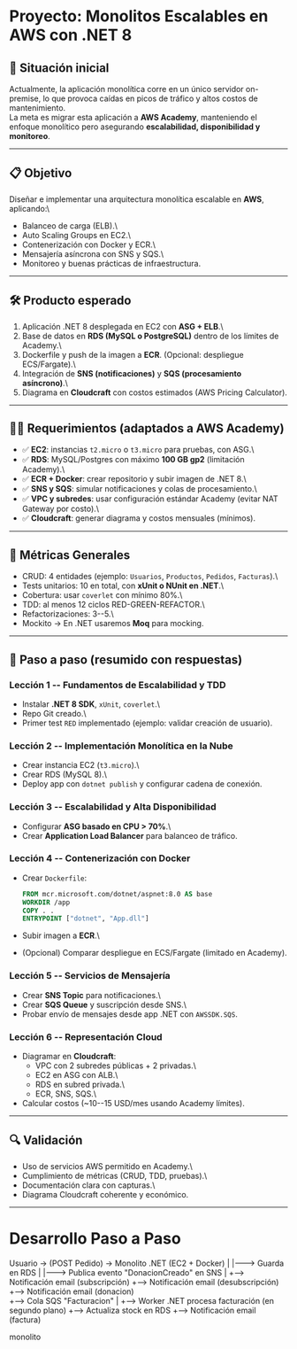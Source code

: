 # Proyecto: Monolitos Escalables en AWS con .NET 8

## 📍 Situación inicial

Actualmente, la aplicación monolítica corre en un único servidor
on-premise, lo que provoca caídas en picos de tráfico y altos costos de
mantenimiento.\
La meta es migrar esta aplicación a **AWS Academy**, manteniendo el
enfoque monolítico pero asegurando **escalabilidad, disponibilidad y
monitoreo**.

------------------------------------------------------------------------

## 📋 Objetivo

Diseñar e implementar una arquitectura monolítica escalable en **AWS**,
aplicando:\
- Balanceo de carga (ELB).\
- Auto Scaling Groups en EC2.\
- Contenerización con Docker y ECR.\
- Mensajería asíncrona con SNS y SQS.\
- Monitoreo y buenas prácticas de infraestructura.

------------------------------------------------------------------------

## 🛠 Producto esperado

1.  Aplicación .NET 8 desplegada en EC2 con **ASG + ELB**.\
2.  Base de datos en **RDS (MySQL o PostgreSQL)** dentro de los límites
    de Academy.\
3.  Dockerfile y push de la imagen a **ECR**. (Opcional: despliegue
    ECS/Fargate).\
4.  Integración de **SNS (notificaciones)** y **SQS (procesamiento
    asíncrono)**.\
5.  Diagrama en **Cloudcraft** con costos estimados (AWS Pricing
    Calculator).

------------------------------------------------------------------------

## 🤝🏻 Requerimientos (adaptados a AWS Academy)

-   ✅ **EC2**: instancias `t2.micro` o `t3.micro` para pruebas, con
    ASG.\
-   ✅ **RDS**: MySQL/Postgres con máximo **100 GB gp2** (limitación
    Academy).\
-   ✅ **ECR + Docker**: crear repositorio y subir imagen de .NET 8.\
-   ✅ **SNS y SQS**: simular notificaciones y colas de procesamiento.\
-   ✅ **VPC y subredes**: usar configuración estándar Academy (evitar
    NAT Gateway por costo).\
-   ✅ **Cloudcraft**: generar diagrama y costos mensuales (mínimos).

------------------------------------------------------------------------

## 🔢 Métricas Generales

-   CRUD: 4 entidades (ejemplo: `Usuarios`, `Productos`, `Pedidos`,
    `Facturas`).\
-   Tests unitarios: 10 en total, con **xUnit o NUnit en .NET**.\
-   Cobertura: usar `coverlet` con mínimo 80%.\
-   TDD: al menos 12 ciclos RED-GREEN-REFACTOR.\
-   Refactorizaciones: 3--5.\
-   Mockito → En .NET usaremos **Moq** para mocking.

------------------------------------------------------------------------

## 👣 Paso a paso (resumido con respuestas)

### Lección 1 -- Fundamentos de Escalabilidad y TDD

-   Instalar **.NET 8 SDK**, `xUnit`, `coverlet`.\
-   Repo Git creado.\
-   Primer test `RED` implementado (ejemplo: validar creación de
    usuario).

### Lección 2 -- Implementación Monolítica en la Nube

-   Crear instancia EC2 (`t3.micro`).\
-   Crear RDS (MySQL 8).\
-   Deploy app con `dotnet publish` y configurar cadena de conexión.

### Lección 3 -- Escalabilidad y Alta Disponibilidad

-   Configurar **ASG basado en CPU \> 70%**.\
-   Crear **Application Load Balancer** para balanceo de tráfico.

### Lección 4 -- Contenerización con Docker

-   Crear `Dockerfile`:

    ``` dockerfile
    FROM mcr.microsoft.com/dotnet/aspnet:8.0 AS base
    WORKDIR /app
    COPY . .
    ENTRYPOINT ["dotnet", "App.dll"]
    ```

-   Subir imagen a **ECR**.\

-   (Opcional) Comparar despliegue en ECS/Fargate (limitado en Academy).

### Lección 5 -- Servicios de Mensajería

-   Crear **SNS Topic** para notificaciones.\
-   Crear **SQS Queue** y suscripción desde SNS.\
-   Probar envío de mensajes desde app .NET con `AWSSDK.SQS`.

### Lección 6 -- Representación Cloud

-   Diagramar en **Cloudcraft**:
    -   VPC con 2 subredes públicas + 2 privadas.\
    -   EC2 en ASG con ALB.\
    -   RDS en subred privada.\
    -   ECR, SNS, SQS.\
-   Calcular costos (\~10--15 USD/mes usando Academy límites).

------------------------------------------------------------------------

## 🔍 Validación

-   Uso de servicios AWS permitido en Academy.\
-   Cumplimiento de métricas (CRUD, TDD, pruebas).\
-   Documentación clara con capturas.\
-   Diagrama Cloudcraft coherente y económico.

------------------------------------------------------------------------

# Desarrollo Paso a Paso

Usuario -> (POST Pedido) -> Monolito .NET (EC2 + Docker)
    |
    |---> Guarda en RDS
    |
    |---> Publica evento "DonacionCreado" en SNS
                 |
                 +--> Notificación email (subscripción)
                 +--> Notificación email (desubscripción)
                 +--> Notificación email (donacion)            
                 +--> Cola SQS "Facturacion"
                          |
                          +--> Worker .NET procesa facturación (en segundo plano)
                          +--> Actualiza stock en RDS
                          +--> Notificación email (factura) 

monolito